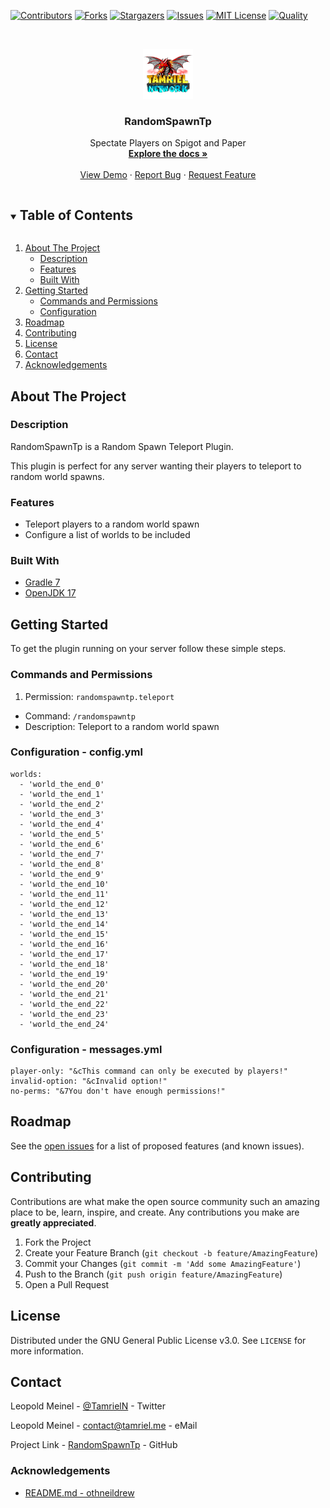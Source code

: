 <!-- PROJECT SHIELDS -->
[![Contributors][contributors-shield]][contributors-url]
[![Forks][forks-shield]][forks-url]
[![Stargazers][stars-shield]][stars-url]
[![Issues][issues-shield]][issues-url]
[![MIT License][license-shield]][license-url]
[![Quality][quality-shield]][quality-url]

<!-- PROJECT LOGO -->
<!--suppress ALL -->
<br />
<p align="center">
  <a href="https://github.com/TamrielNetwork/RandomSpawnTp">
    <img src="images/logo.png" alt="Logo" width="80" height="80">
  </a>

<h3 align="center">RandomSpawnTp</h3>

  <p align="center">
    Spectate Players on Spigot and Paper
    <br />
    <a href="https://github.com/TamrielNetwork/RandomSpawnTp"><strong>Explore the docs »</strong></a>
    <br />
    <br />
    <a href="https://github.com/TamrielNetwork/RandomSpawnTp">View Demo</a>
    ·
    <a href="https://github.com/TamrielNetwork/RandomSpawnTp/issues">Report Bug</a>
    ·
    <a href="https://github.com/TamrielNetwork/RandomSpawnTp/issues">Request Feature</a>
  </p>

<!-- TABLE OF CONTENTS -->
<details open="open">
  <summary><h2 style="display: inline-block">Table of Contents</h2></summary>
  <ol>
    <li>
      <a href="#about-the-project">About The Project</a>
      <ul>
        <li><a href="#description">Description</a></li>
        <li><a href="#features">Features</a></li>
        <li><a href="#built-with">Built With</a></li>
      </ul>
    </li>
    <li>
      <a href="#getting-started">Getting Started</a>
      <ul>
        <li><a href="#commands-and-permissions">Commands and Permissions</a></li>
        <li><a href="#configuration">Configuration</a></li>
      </ul>
    </li>
    <li><a href="#roadmap">Roadmap</a></li>
    <li><a href="#contributing">Contributing</a></li>
    <li><a href="#license">License</a></li>
    <li><a href="#contact">Contact</a></li>
    <li><a href="#acknowledgements">Acknowledgements</a></li>
  </ol>
</details>

<!-- ABOUT THE PROJECT -->

## About The Project

### Description

RandomSpawnTp is a Random Spawn Teleport Plugin.

This plugin is perfect for any server wanting their players to teleport to random world spawns.

### Features

* Teleport players to a random world spawn
* Configure a list of worlds to be included

### Built With

* [Gradle 7](https://docs.gradle.org/7.3.3/release-notes.html)
* [OpenJDK 17](https://openjdk.java.net/projects/jdk/17/)

<!-- GETTING STARTED -->

## Getting Started

To get the plugin running on your server follow these simple steps.

### Commands and Permissions

1. Permission: `randomspawntp.teleport`

* Command: `/randomspawntp`
* Description: Teleport to a random world spawn

### Configuration - config.yml

```
worlds:
  - 'world_the_end_0'
  - 'world_the_end_1'
  - 'world_the_end_2'
  - 'world_the_end_3'
  - 'world_the_end_4'
  - 'world_the_end_5'
  - 'world_the_end_6'
  - 'world_the_end_7'
  - 'world_the_end_8'
  - 'world_the_end_9'
  - 'world_the_end_10'
  - 'world_the_end_11'
  - 'world_the_end_12'
  - 'world_the_end_13'
  - 'world_the_end_14'
  - 'world_the_end_15'
  - 'world_the_end_16'
  - 'world_the_end_17'
  - 'world_the_end_18'
  - 'world_the_end_19'
  - 'world_the_end_20'
  - 'world_the_end_21'
  - 'world_the_end_22'
  - 'world_the_end_23'
  - 'world_the_end_24'
```

### Configuration - messages.yml

```
player-only: "&cThis command can only be executed by players!"
invalid-option: "&cInvalid option!"
no-perms: "&7You don't have enough permissions!"
```

<!-- ROADMAP -->

## Roadmap

See the [open issues](https://github.com/TamrielNetwork/RandomSpawnTp/issues) for a list of proposed features (and known
issues).

<!-- CONTRIBUTING -->

## Contributing

Contributions are what make the open source community such an amazing place to be, learn, inspire, and create. Any
contributions you make are **greatly appreciated**.

1. Fork the Project
2. Create your Feature Branch (`git checkout -b feature/AmazingFeature`)
3. Commit your Changes (`git commit -m 'Add some AmazingFeature'`)
4. Push to the Branch (`git push origin feature/AmazingFeature`)
5. Open a Pull Request

<!-- LICENSE -->

## License

Distributed under the GNU General Public License v3.0. See `LICENSE` for more information.

<!-- CONTACT -->

## Contact

Leopold Meinel - [@TamrielN](https://twitter.com/TamrielN) - Twitter

Leopold Meinel - [contact@tamriel.me](mailto:contact@tamriel.me) - eMail

Project Link - [RandomSpawnTp](https://github.com/TamrielNetwork/RandomSpawnTp) - GitHub

<!-- ACKNOWLEDGEMENTS -->

### Acknowledgements

* [README.md - othneildrew](https://github.com/othneildrew/Best-README-Template)

<!-- MARKDOWN LINKS & IMAGES -->

[contributors-shield]: https://img.shields.io/github/contributors-anon/TamrielNetwork/RandomSpawnTp?style=for-the-badge

[contributors-url]: https://github.com/TamrielNetwork/RandomSpawnTp/graphs/contributors

[forks-shield]: https://img.shields.io/github/forks/TamrielNetwork/RandomSpawnTp?label=Forks&style=for-the-badge

[forks-url]: https://github.com/TamrielNetwork/RandomSpawnTp/network/members

[stars-shield]: https://img.shields.io/github/stars/TamrielNetwork/RandomSpawnTp?style=for-the-badge

[stars-url]: https://github.com/TamrielNetwork/RandomSpawnTp/stargazers

[issues-shield]: https://img.shields.io/github/issues/TamrielNetwork/RandomSpawnTp?style=for-the-badge

[issues-url]: https://github.com/TamrielNetwork/RandomSpawnTp/issues

[license-shield]: https://img.shields.io/github/license/TamrielNetwork/RandomSpawnTp?style=for-the-badge

[license-url]: https://github.com/TamrielNetwork/RandomSpawnTp/blob/main/LICENSE

[quality-shield]: https://img.shields.io/codefactor/grade/github/TamrielNetwork/RandomSpawnTp?style=for-the-badge

[quality-url]: https://www.codefactor.io/repository/github/TamrielNetwork/RandomSpawnTp
